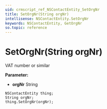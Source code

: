 ```yaml
---
uid: crmscript_ref_NSContactEntity_SetOrgNr
title: SetOrgNr(String orgNr)
intellisense: NSContactEntity.SetOrgNr
keywords: NSContactEntity, GetOrgNr
so.topic: reference
---
```


# SetOrgNr(String orgNr)

VAT number or similar

**Parameter:** 
* **orgNr** String

```crmscript
NSContactEntity thing;
String orgNr;
thing.SetOrgNr(orgNr);
```


